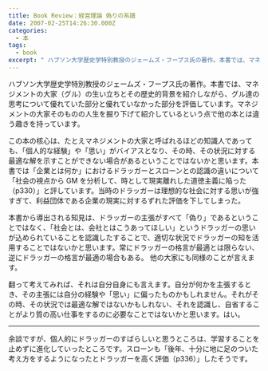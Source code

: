 ```yaml
---
title: Book Review：経営理論 偽りの系譜
date: 2007-02-25T14:26:30.000Z
categories:
  - 本
tags:
  - book
excerpt: " ハブソン大学歴史学特別教授のジェームズ・フープス氏の著作。本書では、マネジメントの大家（グル）の生い立ちとその歴史的背景を紹介しながら、グル達の思考について優れていた部分と優れていなかった部分を評価しています。マネジメントの大家そのものの人生を掘り下げて紹介しているという点で他の本とは違う趣きを持っています。"
---
```


[](http://www.amazon.co.jp/exec/obidos/ASIN/4492521593/ref=nosim/yutakayamaguc-22) ハブソン大学歴史学特別教授のジェームズ・フープス氏の著作。本書では、マネジメントの大家（グル）の生い立ちとその歴史的背景を紹介しながら、グル達の思考について優れていた部分と優れていなかった部分を評価しています。マネジメントの大家そのものの人生を掘り下げて紹介しているという点で他の本とは違う趣きを持っています。

この本の核心は、たとえマネジメントの大家と呼ばれるほどの知識人であっても、「個人的な経験」や「思い」がバイアスとなり、その時、その状況に対する最適な解を示すことができない場合があるということではないかと思います。本書では「企業とは何か」におけるドラッガーとスローンとの認識の違いについて「社会の視点から GM を分析して、時として現実離れした道徳主義に陥った（p330）」と評しています。当時のドラッガーは理想的な社会に対する思いが強すぎて、利益団体である企業の現実に対するずれた評価を下してしまった。

本書から導出される知見は、ドラッガーの主張がすべて「偽り」であるということではなく、「社会とは、会社とはこうあってほしい」というドラッガーの思いが込められていることを認識したすることで、適切な状況でドラッガーの知を活用することではないかと思います。常にドラッガーの格言が最適とは限らない、逆にドラッガーの格言が最適の場合もある。 他の大家にも同様のことが言えます。

翻って考えてみれば、それは自分自身にも言えます。自分が何かを主張するとき、その主張には自分の経験や「思い」に偏ったものかもしれません。それがその時、その状況では最適な解ではないかもしれない、それを認識し、自省することがより質の高い仕事をするのに必要なことではないかと思います。はい。

---

余談ですが、個人的にドラッガーのすばらしいと思うところは、学習することを止めずに進化していったところです。スローンも「後年、十分に地に足のついた考え方をするようになったとドラッガーを高く評価（p336）」したそうです。
